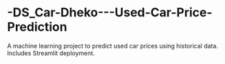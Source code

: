 # -DS_Car-Dheko---Used-Car-Price-Prediction
 A machine learning project to predict used car prices using historical data. Includes Streamlit deployment.
